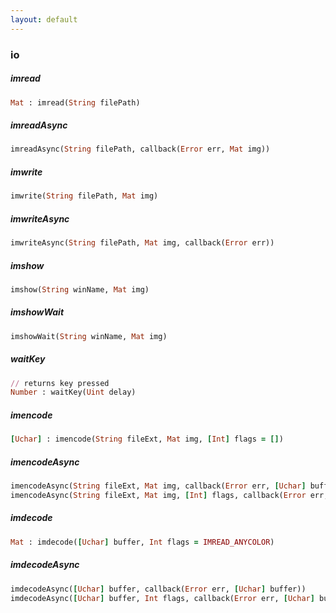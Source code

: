 ```yaml
---
layout: default
---
```


###  io

<a name="imread"></a>

#####  imread
``` ruby
Mat : imread(String filePath)
```

<a name="imreadAsync"></a>

#####  imreadAsync
``` ruby
imreadAsync(String filePath, callback(Error err, Mat img))
```

<a name="imwrite"></a>

#####  imwrite
``` ruby
imwrite(String filePath, Mat img)
```

<a name="imwriteAsync"></a>

#####  imwriteAsync
``` ruby
imwriteAsync(String filePath, Mat img, callback(Error err))
```

<a name="imshow"></a>

#####  imshow
``` ruby
imshow(String winName, Mat img)
```

<a name="imshowWait"></a>

#####  imshowWait
``` ruby
imshowWait(String winName, Mat img)
```

<a name="waitKey"></a>

#####  waitKey
``` ruby
// returns key pressed
Number : waitKey(Uint delay)
```

<a name="imencode"></a>

#####  imencode
``` ruby
[Uchar] : imencode(String fileExt, Mat img, [Int] flags = [])
```

<a name="imencodeAsync"></a>

#####  imencodeAsync
``` ruby
imencodeAsync(String fileExt, Mat img, callback(Error err, [Uchar] buffer))
imencodeAsync(String fileExt, Mat img, [Int] flags, callback(Error err, [Uchar] buffer))
```

<a name="imdecode"></a>

#####  imdecode
``` ruby
Mat : imdecode([Uchar] buffer, Int flags = IMREAD_ANYCOLOR)
```

<a name="imdecodeAsync"></a>

#####  imdecodeAsync
``` ruby
imdecodeAsync([Uchar] buffer, callback(Error err, [Uchar] buffer))
imdecodeAsync([Uchar] buffer, Int flags, callback(Error err, [Uchar] buffer))
```
